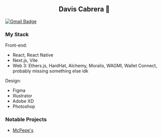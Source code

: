 <p align="center">
 <h2 align="center">Davis Cabrera 🌌</h2>
</p>

[![Gmail Badge](https://img.shields.io/badge/Gmail-D14836?style=for-the-badge&logo=gmail&logoColor=white)](mailto:hello@daviscabrera.com)

<h3>
  My Stack 
</h3>

Front-end:

-   React, React Native
-   Next.js, Vite
-   Web 3: Ethers.js, HardHat, Alchemy, Moralis, WAGMI, Wallet Connect, probably missing something else idk

Design:

-   Figma
-   Illustrator
-   Adobe XD
-   Photoshop

  <h3>
  Notable Projects
</h3>

- [McPepe's](https://mcpepes.com/)
